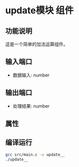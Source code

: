 # update模块 组件

## 功能说明
这是一个简单的加法运算组件。

## 输入端口
- 数据输入: number

## 输出端口
- 处理结果: number

## 属性


## 编译运行
```bash
gcc src/main.c -o update__
./update__
```